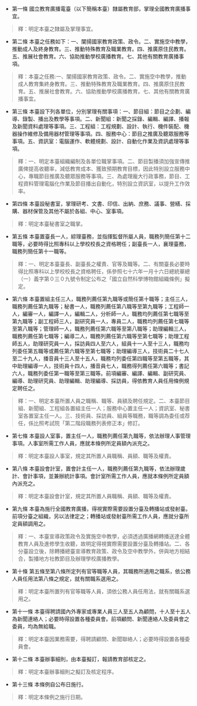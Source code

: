 * 第一條 國立教育廣播電臺（以下簡稱本臺）隸屬教育部，掌理全國教育廣播事宜。

> 釋：明定本臺之隸屬及掌理事宜。

* 第二條 本臺之任務如下：一、闡揚國家教育政策、政令。二、實施空中教學，推動成人及終身教育。三、推動特殊教育及職業教育。四、推廣原住民教育。五、推展社會教育。六、協助推動學校廣播教育。七、其他有關教育廣播事項。

> 釋：本臺之任務:一、闡揚國家教育政策、政令。二、實施空中教學，推動成人教育集終身教育。三、推動特殊教育及職業教育。四、推廣原住民教育。五、推展社會教育。六、協助推動學校廣播教育。七、其他有關教育廣播事宜。

* 第三條 本臺設下列各單位，分別掌理有關事項：一、節目組：節目之企劃、編導、錄製、播出及教學等事項。二、新聞組：新聞之採錄、編輯、編譯、播報及新聞資料處理等事項。三、工程組：工程規劃、設計、執行、機件裝配、機器操作維修及備用器材管理等事項。四、服務中心：節目之推廣及聽眾服務等事項。五、資訊室：電腦運作、軟體規劃、設計、自動化作業及資訊處理等事項。

> 釋：一、明定本臺組織編制及各單位職掌事項。二、節目製播須加強宣傳推廣俾提高收聽率，減低教育成本、獲致預期教育目標，因此特別設立服務中心，專職節目推廣及聽眾服務等事項。三、為處理龐大行政事務，節目、工程資料管理電腦化作業及節目播出自動化，特別設立資訊室，以提升工作效率。

* 第四條 本臺設秘書室，掌理研考、文書、印信、出納、庶務、議事、營繕、採購、器材保管及其他不屬於各組、中心、室事項。

> 釋：明定本臺秘書室之職掌。

* 第五條 本臺置臺長一人，綜理臺務，並指揮監督所屬人員，職務列簡任第十二職等，必要時得比照專科以上學校校長之資格聘任；副臺長一人，襄理臺務，職務列簡任第十一職等。

> 釋：一、明定本臺臺長、副臺長之權責、官等及職等。二、有關臺長必要時得比照專科以上學校校長之資格聘任，係參照七十六年一月十六日總統華總（一）義字第０三０九號令制定公布之「國立自然科學博物館組織條例」擬定。

* 第六條 本臺置組主任三人，職務列薦任第九職等或簡任第十職等；主任三人，職務列薦任第九職等；秘書一人，職務列薦任第八職等至第九職等；工程師一人，編審一人，編譯一人，編輯二人，分析師一人，職務均列薦任第七職等至第九職等；副工程師三人，副研究員一人，專員二人，職務均列薦任第七職等至第八職等；管理師一人，職務列薦任第六職等至第八職等；助理編輯三人，職務列薦任第七職等；編導二人，職務列薦任第六職等至第七職等；助理工程師五人，助理研究員一人，採訪員四人至六人，組員十一人至十三人，職務均列委任第五職等或薦任第六職等至第七職等；助理編導三人，技術員二十七人至二十九人，播音員十三人至十五人，職務均列委任第四職等至第五職等，其中助理編導一人，技術員十四人，播音員七人，職務得列薦任第六職等；書記六人，職務列委任第一職等至第三職等。前項編審、編譯、編輯、副研究員、編導、助理研究員、助理編輯、助理編導、採訪員，得依教育人員任用條例規定聘任之。

> 釋：一、明定本臺所置人員之職稱、職等、員額及聘任規定。二、本臺節目組、新聞組、工程組各置組主任一人；服務中心置主任一人；資訊室、秘書室各置室主任一人。三、技術員、採訪員、組員等職務，職等調為委任或荐任，係比照考試院「第二階段職務列表修正本」修訂。

* 第七條 本臺設人室事，置主任一人，職務列薦任第九職等，依法辦理人事管理事項。人事室所需工作人員，應就本條例所定員額內派充之。

> 釋：明定本臺設人事室，規定其所置人員職稱、員額、職等及權責。

* 第八條 本臺設會計室，置會計主任一人，職務列薦任第九職等，依法辦理歲計、會計事項，並兼辦統計事項。會計室所需工作人員，應就本條例所定員額內派充之。

> 釋：明定本臺設會計室，規定其所置人員職稱、員額、職等及權責。

* 第九條 本臺為施行全國教育廣播，得視實際需要設置分臺及轉播站或發射臺。前項分臺之組織，另以法律定之；轉播站或發射臺所需工作人員，應就分臺所定員額調用之。

> 釋：一、本臺宣導政策政令及實施空中教學，必須透過廣播網轉播送達全體教育人員及進修學生收聽，故明定得視實際需要設置分臺及轉播站。二、各分臺設立後，除轉播總臺宣導教育政策、政令及空中教學外，併與地方相結合，製播地方社教節目及辦理學校廣播教學。

* 第十條 第五條至第八條所定列有官等職等人員，其職務所適用之職系，依公務人員任用法第八條之規定，就有關職系選用之。

> 釋：明定本臺所置列有官等職等人員，須依公務人員任用法，就有關職系選用之。

* 第十一條 本臺得聘請國內外專家或專業人員三人至五人為顧問，十人至十五人為新聞連絡人；必要時得設置各種委員會。前項顧問、新聞連絡人及委員會之委員，均為無給職。

> 釋：明定本臺因業務需要，得聘請顧問、新聞聯絡人；必要時得設置各種委員會。

* 第十二條 本臺辦事細則，由本臺擬訂，報請教育部核定之。

> 釋：明定本臺辦事細則之擬訂及核定程序。

* 第十三條 本條例自公布日施行。

> 釋：明定本條例之施行日期。

